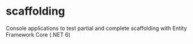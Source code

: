 # scaffolding

Console applications to test partial and complete scaffolding with Entity Framework Core (.NET 6)
